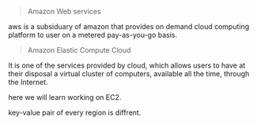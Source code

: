 >Amazon Web services

aws is a subsiduary of amazon that provides on demand cloud computing platform to user on a metered pay-as-you-go basis.

>Amazon Elastic Compute Cloud

 It is one of the services provided by cloud, which allows users to have at their disposal a virtual cluster of computers, available all the time, through the Internet.

here we will learn working on EC2.

key-value pair of every region is diffrent.
